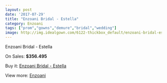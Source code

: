 ```yaml
---
layout: post
date: '2017-07-29'
title: "Enzoani Bridal - Estella"
category: Enzoani
tags: ["prom","gowns","demure","bridal","wedding"]
image: http://img.idealgown.com/6122-thickbox_default/enzoani-bridal-estella.jpg
---
```

Enzoani Bridal - Estella

On Sales: **$356.495**
<a href="https://www.idealgown.com/en/enzoani/2661-enzoani-bridal-estella.html"><amp-img layout="responsive" width="600" height="600" src="//img.idealgown.com/6122-thickbox_default/enzoani-bridal-estella.jpg" alt="Enzoani Bridal - Estella 0" /></a>

Buy it: [Enzoani Bridal - Estella](https://www.idealgown.com/en/enzoani/2661-enzoani-bridal-estella.html "Enzoani Bridal - Estella")

View more: [Enzoani](https://www.idealgown.com/en/32-enzoani "Enzoani")